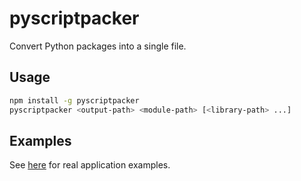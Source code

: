 # pyscriptpacker

Convert Python packages into a single file.

## Usage

```sh
npm install -g pyscriptpacker
pyscriptpacker <output-path> <module-path> [<library-path> ...]
```

## Examples

See [here](https://github.com/assetninja/assetexchange/tree/master/python) for real application examples. 
